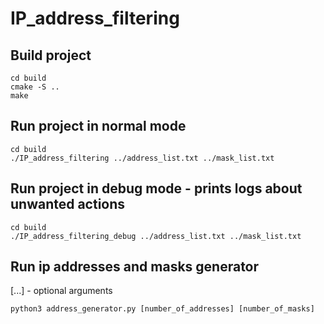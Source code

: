 # IP_address_filtering

## Build project
```
cd build
cmake -S ..
make
```

## Run project in normal mode
```
cd build
./IP_address_filtering ../address_list.txt ../mask_list.txt
```

## Run project in debug mode - prints logs about unwanted actions
```
cd build
./IP_address_filtering_debug ../address_list.txt ../mask_list.txt
```

## Run ip addresses and masks generator
[...] - optional arguments
```
python3 address_generator.py [number_of_addresses] [number_of_masks]
```